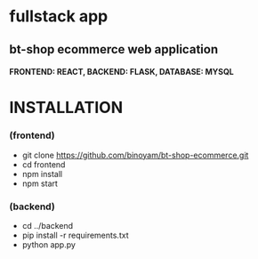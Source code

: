 # fullstack app
## bt-shop ecommerce web application
#### FRONTEND: REACT, BACKEND: FLASK, DATABASE: MYSQL

# INSTALLATION
### (frontend)
- git clone https://github.com/binoyam/bt-shop-ecommerce.git
- cd frontend
- npm install
- npm start
### (backend)
- cd ../backend
- pip install -r requirements.txt
- python app.py